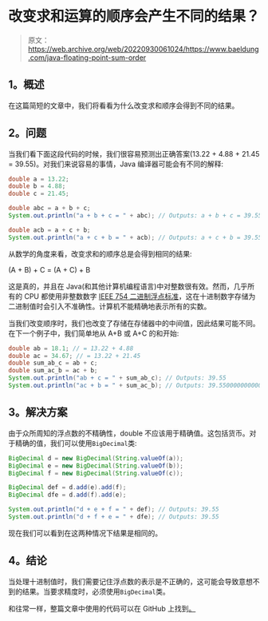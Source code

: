 # 改变求和运算的顺序会产生不同的结果？

> 原文：<https://web.archive.org/web/20220930061024/https://www.baeldung.com/java-floating-point-sum-order>

## 1。概述

在这篇简短的文章中，我们将看看为什么改变求和顺序会得到不同的结果。

## 2。问题

当我们看下面这段代码的时候，我们很容易预测出正确答案(13.22 + 4.88 + 21.45 = 39.55)。对我们来说容易的事情，Java 编译器可能会有不同的解释:

```java
double a = 13.22;
double b = 4.88;
double c = 21.45;

double abc = a + b + c;
System.out.println("a + b + c = " + abc); // Outputs: a + b + c = 39.55

double acb = a + c + b;
System.out.println("a + c + b = " + acb); // Outputs: a + c + b = 39.550000000000004 
```

从数学的角度来看，改变求和的顺序总是会得到相同的结果:

(A + B) + C = (A + C) + B

这是真的，并且在 Java(和其他计算机编程语言)中对整数很有效。然而，几乎所有的 CPU 都使用非整数数字 [IEEE 754 二进制浮点标准](https://web.archive.org/web/20221126215908/https://en.wikipedia.org/wiki/IEEE_floating_point)，这在十进制数字存储为二进制值时会引入不准确性。计算机不能精确地表示所有的实数。

当我们改变顺序时，我们也改变了存储在存储器中的中间值，因此结果可能不同。在下一个例子中，我们简单地从 A+B 或 A+C 的和开始:

```java
double ab = 18.1; // = 13.22 + 4.88
double ac = 34.67; // = 13.22 + 21.45
double sum_ab_c = ab + c;
double sum_ac_b = ac + b;
System.out.println("ab + c = " + sum_ab_c); // Outputs: 39.55
System.out.println("ac + b = " + sum_ac_b); // Outputs: 39.550000000000004 
```

## 3。解决方案

由于众所周知的浮点数的不精确性，double 不应该用于精确值。这包括货币。对于精确的值，我们可以使用`BigDecimal`类:

```java
BigDecimal d = new BigDecimal(String.valueOf(a));
BigDecimal e = new BigDecimal(String.valueOf(b));
BigDecimal f = new BigDecimal(String.valueOf(c));

BigDecimal def = d.add(e).add(f);
BigDecimal dfe = d.add(f).add(e);

System.out.println("d + e + f = " + def); // Outputs: 39.55
System.out.println("d + f + e = " + dfe); // Outputs: 39.55 
```

现在我们可以看到在这两种情况下结果是相同的。

## 4。结论

当处理十进制值时，我们需要记住浮点数的表示是不正确的，这可能会导致意想不到的结果。当要求精度时，必须使用`BigDecimal`类。

和往常一样，整篇文章中使用的代码可以在 GitHub 上找到[。](https://web.archive.org/web/20221126215908/https://github.com/eugenp/tutorials/tree/master/core-java-modules/core-java-numbers)